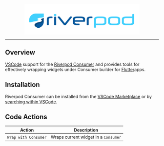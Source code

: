 <p align="center">
<img src="https://raw.githubusercontent.com/gaganyadav80/rp-consumer/main/assets/logo-full.png" height="100" alt="Bloc" />
</p>

---

## Overview

[VSCode](https://code.visualstudio.com/) support for the [Riverpod Consumer](https://riverpod.dev) and provides tools for effectively wrapping widgets under Consumer builder for [Flutter](https://flutter.dev/)apps.

## Installation

Riverpod Consumer can be installed from the [VSCode Marketplace](https://marketplace.visualstudio.com/items?itemName=GaganYadav.rp-consumer) or by [searching within VSCode](https://code.visualstudio.com/docs/editor/extension-gallery#_search-for-an-extension).

## Code Actions

| Action                               | Description                                                            |
| ------------------------------------ | ---------------------------------------------------------------------- |
| `Wrap with Consumer`                 | Wraps current widget in a `Consumer`                                   |
